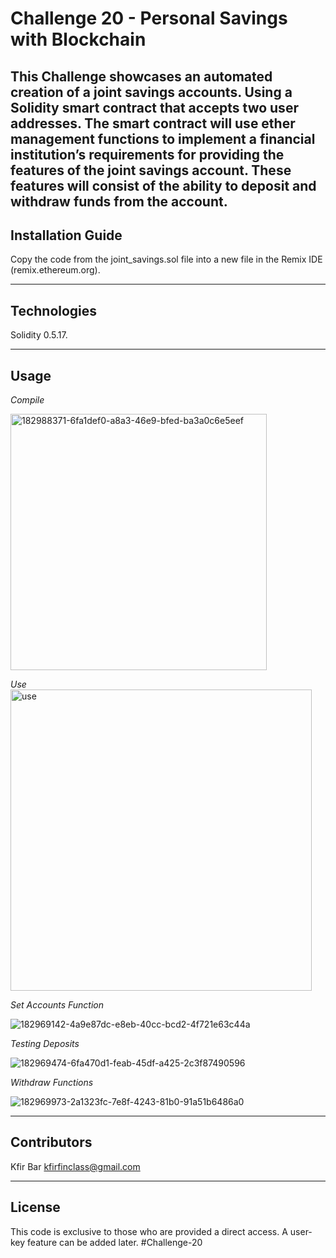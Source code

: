 # Challenge 20 - Personal Savings with Blockchain

This Challenge showcases an automated creation of a joint savings accounts. Using a Solidity smart contract that accepts two user addresses. The smart contract will use ether management functions to implement a financial institution’s requirements for providing the features of the joint savings account. These features will consist of the ability to deposit and withdraw funds from the account.
---

## Installation Guide

Copy the code from the joint_savings.sol file into a new file in the Remix IDE (remix.ethereum.org).

---

## Technologies

Solidity 0.5.17.

---

## Usage

*Compile*

<img width="410" alt="182988371-6fa1def0-a8a3-46e9-bfed-ba3a0c6e5eef" src="https://user-images.githubusercontent.com/98926901/184643873-02db846e-6603-49f7-af65-1466d1ba1c10.png">


*Use*
<img width="482" alt="use" src="https://user-images.githubusercontent.com/98926901/184755270-63078034-37d3-464c-833b-f489a11edc4c.png">


*Set Accounts Function*

![182969142-4a9e87dc-e8eb-40cc-bcd2-4f721e63c44a](https://user-images.githubusercontent.com/98926901/184643970-5c47585e-e624-4826-b28d-12290a633a7f.png)


*Testing Deposits*

![182969474-6fa470d1-feab-45df-a425-2c3f87490596](https://user-images.githubusercontent.com/98926901/184644132-022c9926-0f2f-4c08-bcf9-9edf8f8ad214.png)


*Withdraw Functions*

![182969973-2a1323fc-7e8f-4243-81b0-91a51b6486a0](https://user-images.githubusercontent.com/98926901/184644236-6ff16f8e-c490-4850-ba8f-f375d45c32d0.png)


---

## Contributors

Kfir Bar
kfirfinclass@gmail.com

---

## License

This code is exclusive to those who are provided a direct access. A user-key feature can be added later.
#Challenge-20
